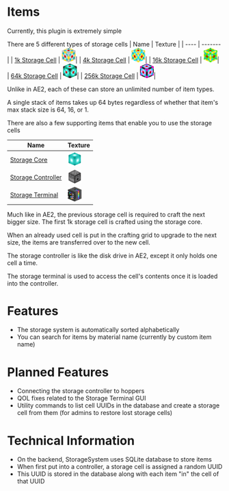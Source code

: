 # Items
Currently, this plugin is extremely simple

There are 5 different types of storage cells
| Name | Texture |
| ---- | ------- |
| [1k Storage Cell](items/1k_storage_cell.md) | <img src="assets/items/1k_storage_cell.png" alt="1k_storage_cell" width="32"/>|
| [4k Storage Cell](items/4k_storage_cell.md) | <img src="assets/items/4k_storage_cell.png" alt="4k_storage_cell" width="32"/>|
| [16k Storage Cell](items/16k_storage_cell.md) | <img src="assets/items/16k_storage_cell.png" alt="16k_storage_cell" width="32"/>|
| [64k Storage Cell](items/64k_storage_cell.md) | <img src="assets/items/64k_storage_cell.png" alt="64k_storage_cell" width="32"/>|
| [256k Storage Cell](items/256k_storage_cell.md) | <img src="assets/items/256k_storage_cell.png" alt="256k_storage_cell" width="32"/>|



Unlike in AE2, each of these can store an unlimited number of item types.

A single stack of items takes up 64 bytes regardless of whether that item's max stack size is 64, 16, or 1.

There are also a few supporting items that enable you to use the storage cells

| Name | Texture |
| ---- | ------- |
| [Storage Core](items/storage_core.md) | <img src="assets/items/storage_core.png" alt="storage_core" width="32"/>|
| [Storage Controller](items/storage_controller.md) | <img src="assets/items/storage_controller.png" alt="dispenser" width="32"/>|
| [Storage Terminal](items/storage_terminal.md) | <img src="assets/items/storage_terminal.png" alt="storage_terminal" width="32"/>|

Much like in AE2, the previous storage cell is required to craft the next bigger size. The first 1k storage cell is crafted using the storage core.

When an already used cell is put in the crafting grid to upgrade to the next size, the items are transferred over to the new cell.

The storage controller is like the disk drive in AE2, except it only holds one cell a time.

The storage terminal is used to access the cell's contents once it is loaded into the controller.

# Features
- The storage system is automatically sorted alphabetically
- You can search for items by material name (currently by custom item name)

# Planned Features
- Connecting the storage controller to hoppers
- QOL fixes related to the Storage Terminal GUI
- Utility commands to list cell UUIDs in the database and create a storage cell from them (for admins to restore lost storage cells)

# Technical Information
- On the backend, StorageSystem uses SQLite database to store items
- When first put into a controller, a storage cell is assigned a random UUID
- This UUID is stored in the database along with each item "in" the cell of that UUID
